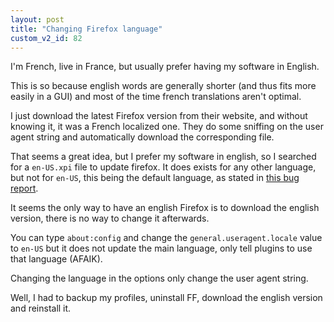 ```yaml
---
layout: post
title: "Changing Firefox language"
custom_v2_id: 82
---
```


I'm French, live in France, but usually prefer having my software in English.

This is so because english words are generally shorter (and thus fits more
easily in a GUI) and most of the time french translations aren't optimal.

I just download the latest Firefox version from their website, and without
knowing it, it was a French localized one. They do some sniffing on the user
agent string and automatically download the corresponding file.

That seems a great idea, but I prefer my software in english, so I searched
for a `en-US.xpi` file to update firefox. It does exists for any other
language, but not for `en-US`, this being the default language, as stated in
[this bug report](https://bugzilla.mozilla.org/show_bug.cgi?id=485860).

It seems the only way to have an english Firefox is to download the english
version, there is no way to change it afterwards.

You can type `about:config` and change the `general.useragent.locale` value to
`en-US` but it does not update the main language, only tell plugins to use
that language (AFAIK).

Changing the language in the options only change the user agent string.

Well, I had to backup my profiles, uninstall FF, download the english version
and reinstall it.

